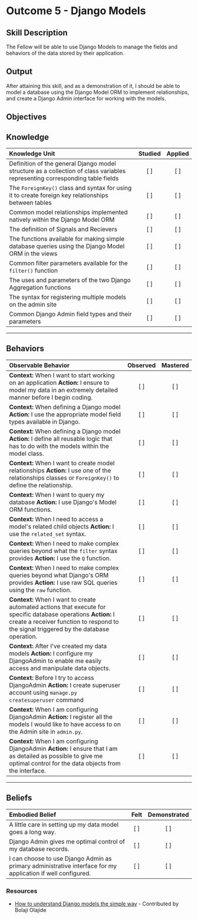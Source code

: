 # Outcome 5 - Django Models

**Skill Description**
----------
The Fellow will be able to use Django Models to manage the fields and behaviors of the data stored by their application.


**Output**
----------
After attaining this skill, and as a demonstration of it, I should be able to model a database using the Django Model ORM to implement relationships, and create a Django Admin interface for working with the models.


**Objectives**
----------
## **Knowledge**


| Knowledge Unit   |      Studied      | Applied |
|:-------------|:------------------:|:--------:|
| Definition of the general Django model structure as a collection of class variables representing corresponding table fields | [ ] | [ ] |
| The `ForeignKey()` class and syntax for using it to create foreign key relationships between tables | [ ] | [ ] |
| Common model relationships implemented natively within the Django Model ORM | [ ] | [ ] |
| The definition of Signals and Recievers | [ ] | [ ] |
| The functions available for making simple database queries using the Django Model ORM in the views| [ ] | [ ] |
| Common filter parameters available for the `filter()` function | [ ] | [ ] |
| The uses and parameters of the two Django Aggregation functions  | [ ] | [ ] |
| The syntax for registering multiple models on the admin site | [ ] | [ ] |
| Common Django Admin field types and their parameters | [ ] | [ ] |


----------


## **Behaviors**

| Observable Behavior   |      Observed      | Mastered |
|:-------------|:------------------:|:--------:|
| **Context:** When I want to start working on an application **Action:** I ensure to model my data in an extremely detailed manner before I begin coding. | [ ] | [ ] |
| **Context:** When defining a Django model **Action:** I use the appropriate model field types available in Django. | [ ] | [ ] |
| **Context:** When defining a Django model **Action:** I define all reusable logic that has to do with the models within the model class. | [ ] | [ ] |
| **Context:** When I want to create model relationships **Action:** I use one of the relationships classes or `ForeignKey()` to define the relationship. | [ ] | [ ] |
| **Context:** When I want to query my database **Action:** I use Django's Model ORM functions. | [ ] | [ ] |
| **Context:** When I need to access a model's related child objects **Action:** I use the `related_set` syntax. | [ ] | [ ] |
| **Context:** When I need to make complex queries beyond what the `filter` syntax provides **Action:** I use the `Q` function. | [ ] | [ ] |
| **Context:** When I need to make complex queries beyond what Django's ORM provides **Action:** I use raw SQL queries using the `raw` function. | [ ] | [ ] |
| **Context:** When I want to create automated actions that execute for specific database operations **Action:** I create a receiver function to respond to the signal triggered by the database operation. | [ ] | [ ] |
| **Context:** After I've created my data models **Action:** I configure my DjangoAdmin to enable me easily access and manipulate data objects. | [ ] | [ ] |
| **Context:** Before I try to access DjangoAdmin **Action:** I create superuser account using `manage.py createsuperuser` command | [ ] | [ ] |
| **Context:** When I am configuring DjangoAdmin **Action:** I register all the models I would like to have access to on the Admin site in `admin.py`. | [ ] | [ ] |
| **Context:** When I am configuring DjangoAdmin **Action:** I ensure that I am as detailed as possible to give me optimal control for the data objects from the interface. | [ ] | [ ] |



----------


## **Beliefs**


| Embodied Belief   |      Felt      | Demonstrated |
|:-------------|:------------------:|:--------:|
| A little care in setting up my data model goes a long way. | [ ] | [ ]  |
| Django Admin gives me optimal control of my database records. | [ ] | [ ]  |
| I can choose to use Django Admin as primary administrative interface for my application if well configured. | [ ] | [ ]  |


### Resources

- [How to understand Django models the simple way](https://medium.freecodecamp.org/how-to-understand-django-models-the-simple-way-20c39d234870) - Contributed by Bolaji Olajide
